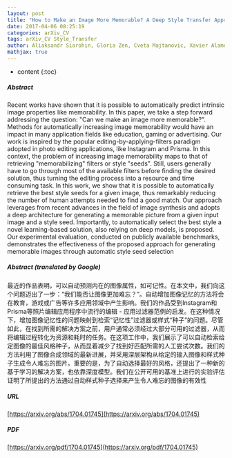 ```yaml
---
layout: post
title: "How to Make an Image More Memorable? A Deep Style Transfer Approach"
date: 2017-04-06 08:25:19
categories: arXiv_CV
tags: arXiv_CV Style_Transfer
author: Aliaksandr Siarohin, Gloria Zen, Cveta Majtanovic, Xavier Alameda-Pineda, Elisa Ricci, Nicu Sebe
mathjax: true
---
```


* content
{:toc}

##### Abstract
Recent works have shown that it is possible to automatically predict intrinsic image properties like memorability. In this paper, we take a step forward addressing the question: "Can we make an image more memorable?". Methods for automatically increasing image memorability would have an impact in many application fields like education, gaming or advertising. Our work is inspired by the popular editing-by-applying-filters paradigm adopted in photo editing applications, like Instagram and Prisma. In this context, the problem of increasing image memorability maps to that of retrieving "memorabilizing" filters or style "seeds". Still, users generally have to go through most of the available filters before finding the desired solution, thus turning the editing process into a resource and time consuming task. In this work, we show that it is possible to automatically retrieve the best style seeds for a given image, thus remarkably reducing the number of human attempts needed to find a good match. Our approach leverages from recent advances in the field of image synthesis and adopts a deep architecture for generating a memorable picture from a given input image and a style seed. Importantly, to automatically select the best style a novel learning-based solution, also relying on deep models, is proposed. Our experimental evaluation, conducted on publicly available benchmarks, demonstrates the effectiveness of the proposed approach for generating memorable images through automatic style seed selection

##### Abstract (translated by Google)
最近的作品表明，可以自动预测内在的图像属性，如可记性。在本文中，我们向这个问题迈出了一步：“我们能否让图像更加难忘？”。自动增加图像记忆的方法将会在教育，游戏或广告等许多应用领域中产生影响。我们的作品受到Instagram和Prisma等照片编辑应用程序中流行的编辑 - 应用过滤器范例的启发。在这种情况下，增加图像记忆性的问题映射到检索“记忆性”过滤器或样式“种子”的问题。尽管如此，在找到所需的解决方案之前，用户通常必须经过大部分可用的过滤器，从而将编辑过程转化为资源和耗时的任务。在这项工作中，我们展示了可以自动检索给定图像的最佳风格种子，从而显着减少了找到好匹配所需的人工尝试次数。我们的方法利用了图像合成领域的最新进展，并采用深层架构从给定的输入图像和样式种子生成令人难忘的图片。重要的是，为了自动选择最好的风格，还提出了一种新的基于学习的解决方案，也依靠深度模型。我们在公开可用的基准上进行的实验评估证明了所提出的方法通过自动样式种子选择来产生令人难忘的图像的有效性

##### URL
[https://arxiv.org/abs/1704.01745](https://arxiv.org/abs/1704.01745)

##### PDF
[https://arxiv.org/pdf/1704.01745](https://arxiv.org/pdf/1704.01745)

